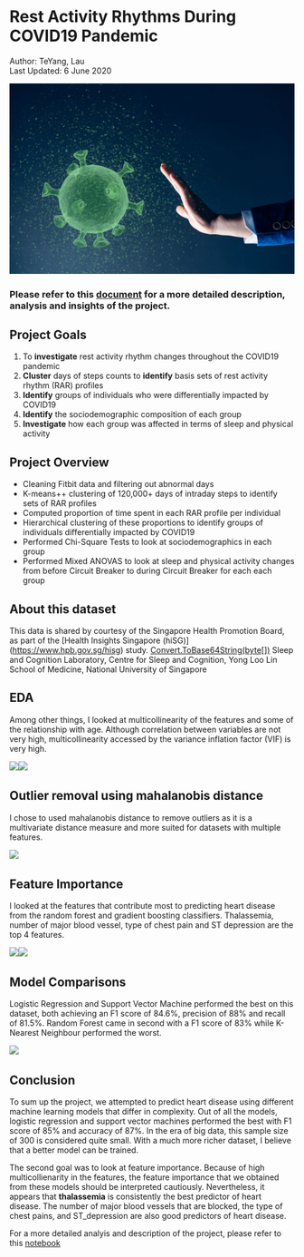 # Rest Activity Rhythms During COVID19 Pandemic
Author: TeYang, Lau <br>
Last Updated: 6 June 2020

<img src = './Pictures/covid.jpg'>

<br>

### **Please refer to this [document]() for a more detailed description, analysis and insights of the project.** ###

## **Project Goals** ##
1. To **investigate** rest activity rhythm changes throughout the COVID19 pandemic
2. **Cluster** days of steps counts to **identify** basis sets of rest activity rhythm (RAR) profiles
3. **Identify** groups of individuals who were differentially impacted by COVID19
4. **Identify** the sociodemographic composition of each group
5. **Investigate** how each group was affected in terms of sleep and physical activity 

## **Project Overview** ##
* Cleaning Fitbit data and filtering out abnormal days
* K-means++ clustering of 120,000+ days of intraday steps to identify sets of RAR profiles
* Computed proportion of time spent in each RAR profile per individual
* Hierarchical clustering of these proportions to identify groups of individuals differentially impacted by COVID19
* Performed Chi-Square Tests to look at sociodemographics in each group
* Performed Mixed ANOVAS to look at sleep and physical activity changes from before Circuit Breaker to during Circuit Breaker for each each group

## **About this dataset** ##
This data is shared by courtesy of the Singapore Health Promotion Board, as part of the [Health Insights Singapore (hiSG\)] (https://www.hpb.gov.sg/hisg) study. 
[Convert.ToBase64String(byte\[\])](http://msdn.microsoft.com/en-us/library/dhx0d524(v=vs.110).aspx)
Sleep and Cognition Laboratory, Centre for Sleep and Cognition, Yong Loo Lin School of Medicine, National University of Singapore

## **EDA** ##
Among other things, I looked at multicollinearity of the features and some of the relationship with age. Although correlation between variables are not very high, multicollinearity accessed by the variance inflation factor (VIF) is very high.

<img src = './Pictures/corr_hm.png' width='400'><img src = './Pictures/scatter_reg.png' width='400'>

## **Outlier removal using mahalanobis distance** ##
I chose to used mahalanobis distance to remove outliers as it is a multivariate distance measure and more suited for datasets with multiple features.

<img src = './Pictures/MD.png' width='400'>

## **Feature Importance** ##
I looked at the features that contribute most to predicting heart disease from the random forest and gradient boosting classifiers.
Thalassemia, number of major blood vessel, type of chest pain and ST depression are the top 4 features.

<img src = './Pictures/GB_featureImp.png' width='400'><img src = './Pictures/RD_featureImp.png' width='400'>

## **Model Comparisons** ##
Logistic Regression and Support Vector Machine performed the best on this dataset, both achieving an F1 score of 84.6%, precision of 88% and recall of 81.5%. Random Forest came in second with a F1 score of 83% while K-Nearest Neighbour performed the worst.

<img src = './Pictures/modelcompare.png'>

## **Conclusion** ##
To sum up the project, we attempted to predict heart disease using different machine learning models that differ in complexity. Out of all the models, logistic regression and support vector machines performed the best with F1 score of 85% and accuracy of 87%. In the era of big data, this sample size of 300 is considered quite small. With a much more richer dataset, I believe that a better model can be trained.

The second goal was to look at feature importance. Because of high multicollienarity in the features, the feature importance that we obtained from these models should be interpreted cautiously. Nevertheless, it appears that **thalassemia** is consistently the best predictor of heart disease. The number of major blood vessels that are blocked, the type of chest pains, and ST_depression are also good predictors of heart disease.

For a more detailed analyis and description of the project, please refer to this [notebook](https://nbviewer.jupyter.org/github/teyang-lau/Heart_Disease_Prediction/blob/master/predictors-of-heart-disease-an-exploration.ipynb)




